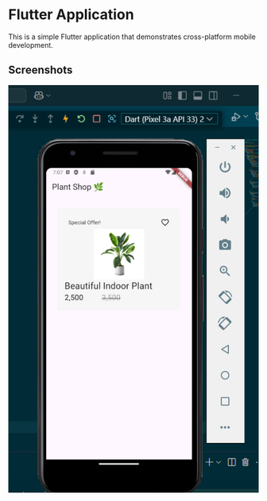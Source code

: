 
# Flutter Application

This is a simple Flutter application that demonstrates cross-platform mobile development.


## Screenshots

![App Screenshot](assets/images/Screenshot1.png)
